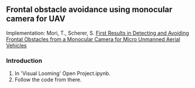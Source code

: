 ## Frontal obstacle avoidance using monocular camera for UAV

Implementation: Mori, T., Scherer, S. [First Results in Detecting and Avoiding Frontal Obstacles from
a Monocular Camera for Micro Unmanned Aerial
Vehicles](https://www-preview.ri.cmu.edu/pub_files/2013/5/monocularObstacleAvoidance.pdf)

### Introduction
1. In 'Visual Looming' Open Project.ipynb.
2. Follow the code from there.
